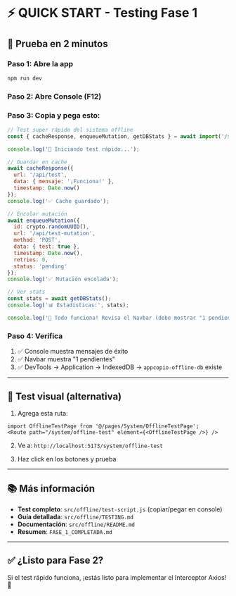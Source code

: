 # ⚡ QUICK START - Testing Fase 1

## 🎯 Prueba en 2 minutos

### Paso 1: Abre la app
```bash
npm run dev
```

### Paso 2: Abre Console (F12)

### Paso 3: Copia y pega esto:

```javascript
// Test super rápido del sistema offline
const { cacheResponse, enqueueMutation, getDBStats } = await import('/src/offline/db.ts');

console.log('🧪 Iniciando test rápido...');

// Guardar en cache
await cacheResponse({
  url: '/api/test',
  data: { mensaje: '¡Funciona!' },
  timestamp: Date.now()
});
console.log('✅ Cache guardado');

// Encolar mutación
await enqueueMutation({
  id: crypto.randomUUID(),
  url: '/api/test-mutation',
  method: 'POST',
  data: { test: true },
  timestamp: Date.now(),
  retries: 0,
  status: 'pending'
});
console.log('✅ Mutación encolada');

// Ver stats
const stats = await getDBStats();
console.log('📊 Estadísticas:', stats);

console.log('🎉 Todo funciona! Revisa el Navbar (debe mostrar "1 pendientes")');
```

### Paso 4: Verifica

1. ✅ Console muestra mensajes de éxito
2. ✅ Navbar muestra "1 pendientes" 
3. ✅ DevTools → Application → IndexedDB → `appcopio-offline-db` existe

---

## 🎨 Test visual (alternativa)

1. Agrega esta ruta:
```tsx
import OfflineTestPage from '@/pages/System/OfflineTestPage';
<Route path="/system/offline-test" element={<OfflineTestPage />} />
```

2. Ve a: `http://localhost:5173/system/offline-test`

3. Haz click en los botones y prueba

---

## 📚 Más información

- **Test completo**: `src/offline/test-script.js` (copiar/pegar en console)
- **Guía detallada**: `src/offline/TESTING.md`
- **Documentación**: `src/offline/README.md`
- **Resumen**: `FASE_1_COMPLETADA.md`

---

## ✅ ¿Listo para Fase 2?

Si el test rápido funciona, ¡estás listo para implementar el Interceptor Axios! 🚀
